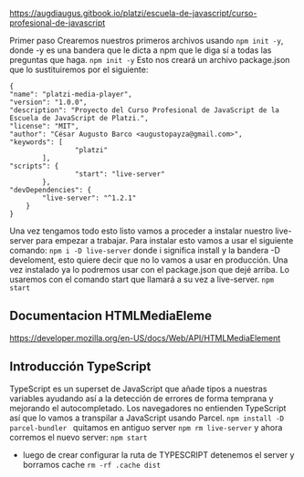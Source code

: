 https://augdiaugus.gitbook.io/platzi/escuela-de-javascript/curso-profesional-de-javascript

Primer paso
Crearemos nuestros primeros archivos usando `npm init -y`, donde -y es una bandera que le dicta a npm que le diga sí a todas las preguntas que haga.
`npm init -y`
Esto nos creará un archivo package.json que lo sustituiremos por el siguiente:
```
{
"name": "platzi-media-player",
"version": "1.0.0",
"description": "Proyecto del Curso Profesional de JavaScript de la Escuela de JavaScript de Platzi.",
"license": "MIT",
"author": "César Augusto Barco <augustopayza@gmail.com>",
"keywords": [
                "platzi"
        ],
"scripts": {
                "start": "live-server"
        },
"devDependencies": {
        "live-server": "^1.2.1"
    }
}
```

Una vez tengamos todo esto listo vamos a proceder a instalar nuestro live-server para empezar a trabajar. Para instalar esto vamos a usar el siguiente comando:
 `npm i -D live-server` 
donde i significa install y la bandera -D develoment, esto quiere decir que no lo vamos a usar en producción. Una vez instalado ya lo podremos usar con el package.json que dejé arriba. Lo usaremos con el comando start que llamará a su vez a live-server.
`npm start `
## Documentacion  HTMLMediaEleme
https://developer.mozilla.org/en-US/docs/Web/API/HTMLMediaElement

## Introducción TypeScript 
TypeScript es un superset de JavaScript que añade tipos a nuestras variables ayudando así a la detección de errores de forma temprana y mejorando el autocompletado.
Los navegadores no entienden TypeScript así que lo vamos a transpilar a JavaScript usando Parcel.
`npm install -D parcel-bundler `
quitamos en antiguo server
`npm rm live-server` 
y ahora corremos el nuevo server:
`npm start`
- luego de crear configurar la ruta de TYPESCRIPT  detenemos el server y  borramos cache 
 `rm -rf .cache dist`